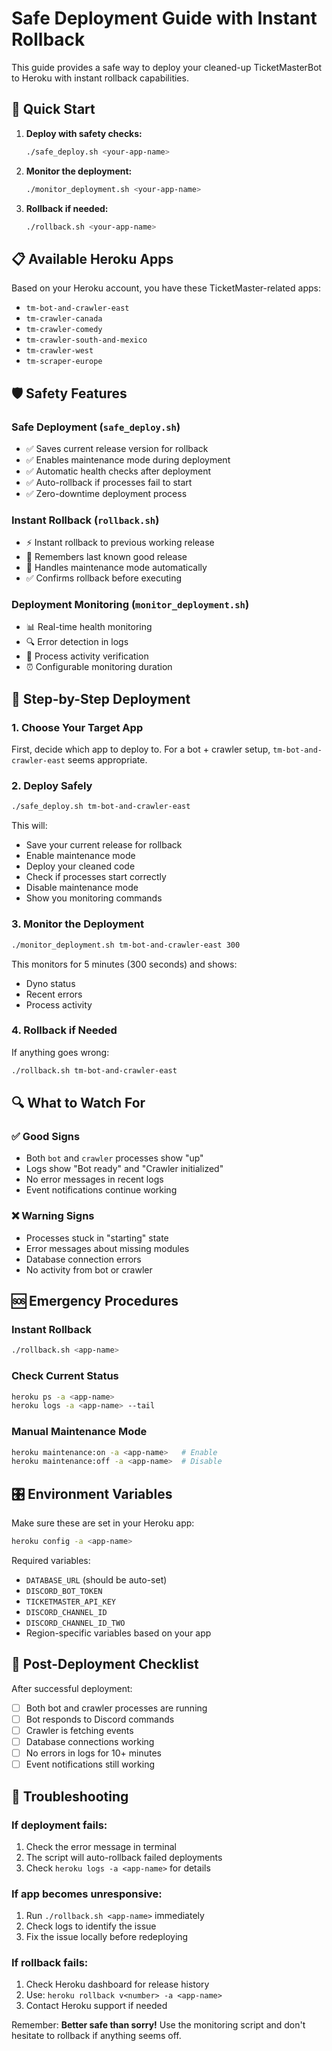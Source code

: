 # Safe Deployment Guide with Instant Rollback

This guide provides a safe way to deploy your cleaned-up TicketMasterBot to Heroku with instant rollback capabilities.

## 🚀 Quick Start

1. **Deploy with safety checks:**
   ```bash
   ./safe_deploy.sh <your-app-name>
   ```

2. **Monitor the deployment:**
   ```bash
   ./monitor_deployment.sh <your-app-name>
   ```

3. **Rollback if needed:**
   ```bash
   ./rollback.sh <your-app-name>
   ```

## 📋 Available Heroku Apps

Based on your Heroku account, you have these TicketMaster-related apps:
- `tm-bot-and-crawler-east`
- `tm-crawler-canada` 
- `tm-crawler-comedy`
- `tm-crawler-south-and-mexico`
- `tm-crawler-west`
- `tm-scraper-europe`

## 🛡️ Safety Features

### Safe Deployment (`safe_deploy.sh`)
- ✅ Saves current release version for rollback
- ✅ Enables maintenance mode during deployment
- ✅ Automatic health checks after deployment
- ✅ Auto-rollback if processes fail to start
- ✅ Zero-downtime deployment process

### Instant Rollback (`rollback.sh`)
- ⚡ Instant rollback to previous working release
- 📝 Remembers last known good release
- 🔧 Handles maintenance mode automatically
- ✅ Confirms rollback before executing

### Deployment Monitoring (`monitor_deployment.sh`)
- 📊 Real-time health monitoring
- 🔍 Error detection in logs
- 🏃 Process activity verification
- ⏰ Configurable monitoring duration

## 🎯 Step-by-Step Deployment

### 1. Choose Your Target App
First, decide which app to deploy to. For a bot + crawler setup, `tm-bot-and-crawler-east` seems appropriate.

### 2. Deploy Safely
```bash
./safe_deploy.sh tm-bot-and-crawler-east
```

This will:
- Save your current release for rollback
- Enable maintenance mode
- Deploy your cleaned code
- Check if processes start correctly
- Disable maintenance mode
- Show you monitoring commands

### 3. Monitor the Deployment
```bash
./monitor_deployment.sh tm-bot-and-crawler-east 300
```

This monitors for 5 minutes (300 seconds) and shows:
- Dyno status
- Recent errors
- Process activity

### 4. Rollback if Needed
If anything goes wrong:
```bash
./rollback.sh tm-bot-and-crawler-east
```

## 🔍 What to Watch For

### ✅ Good Signs
- Both `bot` and `crawler` processes show "up"
- Logs show "Bot ready" and "Crawler initialized"
- No error messages in recent logs
- Event notifications continue working

### ❌ Warning Signs
- Processes stuck in "starting" state
- Error messages about missing modules
- Database connection errors
- No activity from bot or crawler

## 🆘 Emergency Procedures

### Instant Rollback
```bash
./rollback.sh <app-name>
```

### Check Current Status
```bash
heroku ps -a <app-name>
heroku logs -a <app-name> --tail
```

### Manual Maintenance Mode
```bash
heroku maintenance:on -a <app-name>   # Enable
heroku maintenance:off -a <app-name>  # Disable
```

## 🎛️ Environment Variables

Make sure these are set in your Heroku app:
```bash
heroku config -a <app-name>
```

Required variables:
- `DATABASE_URL` (should be auto-set)
- `DISCORD_BOT_TOKEN`
- `TICKETMASTER_API_KEY`
- `DISCORD_CHANNEL_ID`
- `DISCORD_CHANNEL_ID_TWO`
- Region-specific variables based on your app

## 📝 Post-Deployment Checklist

After successful deployment:
- [ ] Both bot and crawler processes are running
- [ ] Bot responds to Discord commands
- [ ] Crawler is fetching events
- [ ] Database connections working
- [ ] No errors in logs for 10+ minutes
- [ ] Event notifications still working

## 🔧 Troubleshooting

### If deployment fails:
1. Check the error message in terminal
2. The script will auto-rollback failed deployments
3. Check `heroku logs -a <app-name>` for details

### If app becomes unresponsive:
1. Run `./rollback.sh <app-name>` immediately
2. Check logs to identify the issue
3. Fix the issue locally before redeploying

### If rollback fails:
1. Check Heroku dashboard for release history
2. Use: `heroku rollback v<number> -a <app-name>`
3. Contact Heroku support if needed

Remember: **Better safe than sorry!** Use the monitoring script and don't hesitate to rollback if anything seems off.
